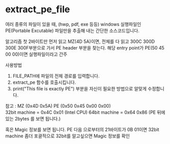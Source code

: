 # extract_pe_file
여러 종류의 파일이 있을 때, (hwp, pdf, exe 등등) windows 실행파일인 PE(Portable Excutable) 파일만을 추출해 내는 간단한 소스코드입니다.

알고리즘
첫 2바이트만 먼저 읽고 MZ(4D 5A)이면, 전체를 다 읽고 300C 300D 300E 300F부분으로 가서 PE header 부분을 찾는다.
해당 entry point가 PE(50 45 00 00)이면 실행파일이라고 간주

사용방법
1. FILE_PATH에 파일의 전체 경로를 입력합니다.
2. extract_pe 함수를 호출시킵니다.
3. print("This file is exactly PE") 부분을 자신이 필요한 방법으로 알맞게 수정합니다.

참고 : MZ (0x4D 0x5A) PE (0x50 0x45 0x00 0x00)      
32bit machine = 0x4C 0x01 (Intel CPU)    64bit machine = 0x64 0x86   (PE 뒤에 있는 2bytes 를 보면 됩니다.)

혹은 Magic 정보를 보면 됩니다. PE 다음 으로부터의 21바이트가 0B 01이면 32bit machine
좀더 포괄적으로 32bit를 알고싶으면 Magic 정보를 확인
